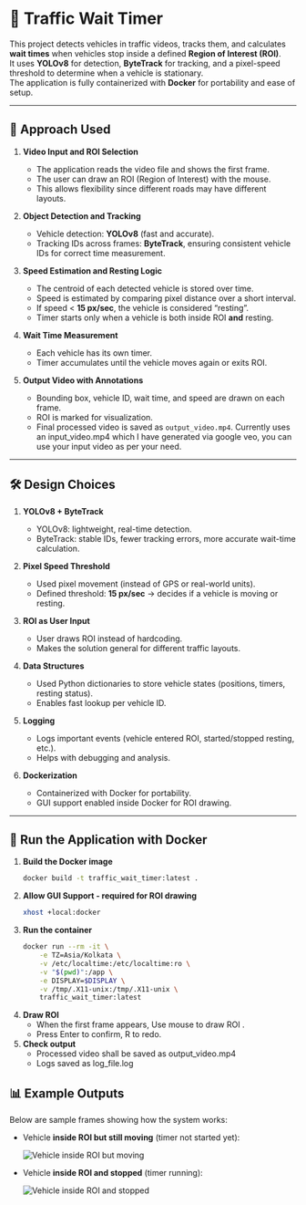 # 🚦 Traffic Wait Timer

This project detects vehicles in traffic videos, tracks them, and calculates **wait times** when vehicles stop inside a defined **Region of Interest (ROI)**.  
It uses **YOLOv8** for detection, **ByteTrack** for tracking, and a pixel-speed threshold to determine when a vehicle is stationary.  
The application is fully containerized with **Docker** for portability and ease of setup.  

---

## 📌 Approach Used

1. **Video Input and ROI Selection**  
   - The application reads the video file and shows the first frame.  
   - The user can draw an ROI (Region of Interest) with the mouse.  
   - This allows flexibility since different roads may have different layouts.  

2. **Object Detection and Tracking**  
   - Vehicle detection: **YOLOv8** (fast and accurate).  
   - Tracking IDs across frames: **ByteTrack**, ensuring consistent vehicle IDs for correct time measurement.  

3. **Speed Estimation and Resting Logic**  
   - The centroid of each detected vehicle is stored over time.  
   - Speed is estimated by comparing pixel distance over a short interval.  
   - If speed < **15 px/sec**, the vehicle is considered “resting”.  
   - Timer starts only when a vehicle is both inside ROI **and** resting.  

4. **Wait Time Measurement**  
   - Each vehicle has its own timer.  
   - Timer accumulates until the vehicle moves again or exits ROI.  

5. **Output Video with Annotations**  
   - Bounding box, vehicle ID, wait time, and speed are drawn on each frame.  
   - ROI is marked for visualization.  
   - Final processed video is saved as `output_video.mp4`. Currently uses an input_video.mp4 which I have generated via google veo, you can use your input video as per your need. 

---

## 🛠 Design Choices

1. **YOLOv8 + ByteTrack**  
   - YOLOv8: lightweight, real-time detection.  
   - ByteTrack: stable IDs, fewer tracking errors, more accurate wait-time calculation.  

2. **Pixel Speed Threshold**  
   - Used pixel movement (instead of GPS or real-world units).  
   - Defined threshold: **15 px/sec** → decides if a vehicle is moving or resting.  

3. **ROI as User Input**  
   - User draws ROI instead of hardcoding.  
   - Makes the solution general for different traffic layouts.  

4. **Data Structures**  
   - Used Python dictionaries to store vehicle states (positions, timers, resting status).  
   - Enables fast lookup per vehicle ID.  

5. **Logging**  
   - Logs important events (vehicle entered ROI, started/stopped resting, etc.).  
   - Helps with debugging and analysis.  

6. **Dockerization**  
   - Containerized with Docker for portability.  
   - GUI support enabled inside Docker for ROI drawing.  

---

## 🚀 Run the Application with Docker

1. **Build the Docker image**
   ```bash
   docker build -t traffic_wait_timer:latest .
2. **Allow GUI Support - required for ROI drawing**
    ```bash
    xhost +local:docker
3. **Run the container**
    ```bash
    docker run --rm -it \
        -e TZ=Asia/Kolkata \
        -v /etc/localtime:/etc/localtime:ro \
        -v "$(pwd)":/app \
        -e DISPLAY=$DISPLAY \
        -v /tmp/.X11-unix:/tmp/.X11-unix \
        traffic_wait_timer:latest
4. **Draw ROI**
   - When the first frame appears, Use mouse to draw ROI .
   - Press Enter to confirm, R to redo.
5. **Check output**
   - Processed video shall be saved as output_video.mp4
   - Logs saved as log_file.log

## 📊 Example Outputs

Below are sample frames showing how the system works:

- Vehicle **inside ROI but still moving** (timer not started yet):
  
  ![Vehicle inside ROI but moving](assets/before_wait_inside_roi.png)

- Vehicle **inside ROI and stopped** (timer running):
  
  ![Vehicle inside ROI and stopped](assets/post_car_stop_inside_roi.png)